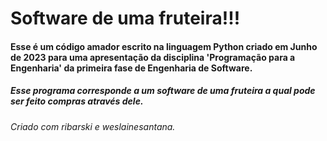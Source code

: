 <h1> Software de uma fruteira!!! </h1>

<h4> Esse é um código amador escrito na linguagem Python criado em Junho de 2023 para uma apresentação da disciplina 'Programação para a Engenharia' da primeira fase de Engenharia de Software. </h4>

<h5> Esse programa corresponde a um software de uma fruteira a qual pode ser feito compras através dele. </h5>

<h6> Criado com ribarski e weslainesantana. </h6>
